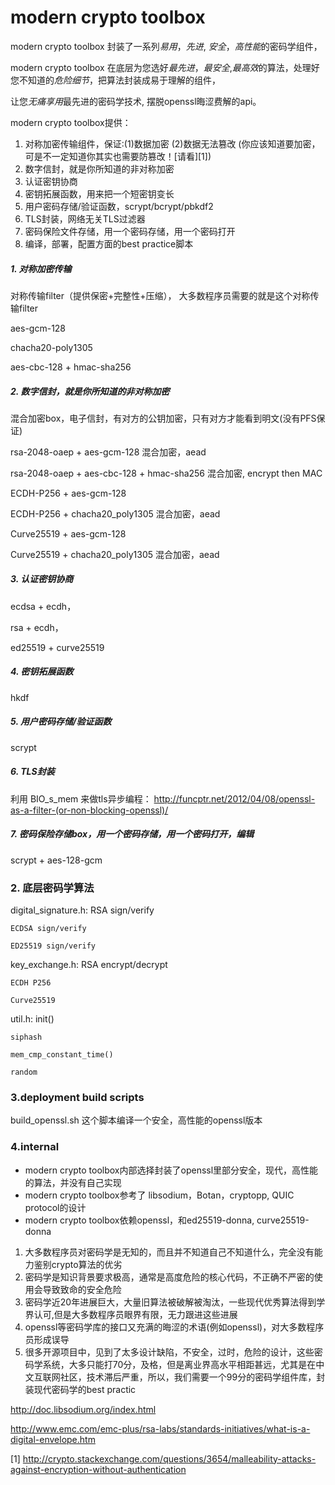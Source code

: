 # modern crypto toolbox
modern crypto toolbox 封装了一系列*易用*，*先进*, *安全*，*高性能*的密码学组件，

modern crypto toolbox 在底层为您选好*最先进*，*最安全*,*最高效*的算法，处理好您不知道的*危险细节*，把算法封装成易于理解的组件，

让您*无痛享用*最先进的密码学技术, 摆脱openssl晦涩费解的api。


modern crypto toolbox提供：

1.  对称加密传输组件，保证:(1)数据加密 (2)数据无法篡改 (你应该知道要加密，可是不一定知道你其实也需要防篡改！[请看][1])
2.  数字信封，就是你所知道的非对称加密
3.  认证密钥协商
4.  密钥拓展函数，用来把一个短密钥变长
5.  用户密码存储/验证函数，scrypt/bcrypt/pbkdf2
6.  TLS封装，网络无关TLS过滤器
7.  密码保险文件存储，用一个密码存储，用一个密码打开
7.  编译，部署，配置方面的best practice脚本


##### 1. 对称加密传输

对称传输filter（提供保密+完整性+压缩），
大多数程序员需要的就是这个对称传输filter

aes-gcm-128

chacha20-poly1305

aes-cbc-128 + hmac-sha256

##### 2.  数字信封，就是你所知道的非对称加密

混合加密box，电子信封，有对方的公钥加密，只有对方才能看到明文(没有PFS保证)

rsa-2048-oaep + aes-gcm-128 混合加密，aead

rsa-2048-oaep + aes-cbc-128 + hmac-sha256 混合加密, encrypt then MAC

ECDH-P256 + aes-gcm-128

ECDH-P256 + chacha20_poly1305 混合加密，aead

Curve25519 + aes-gcm-128

Curve25519 + chacha20_poly1305 混合加密，aead

##### 3.  认证密钥协商

ecdsa + ecdh，

rsa + ecdh，

ed25519 + curve25519

##### 4.  密钥拓展函数

hkdf

##### 5.  用户密码存储/验证函数

scrypt

##### 6.  TLS封装

利用 BIO\_s\_mem 来做tls异步编程： 
<http://funcptr.net/2012/04/08/openssl-as-a-filter-(or-non-blocking-openssl)/>
      

##### 7. 密码保险存储box，用一个密码存储，用一个密码打开，编辑

scrypt + aes-128-gcm



### 2. 底层密码学算法

digital\_signature.h:
    RSA sign/verify
    
    ECDSA sign/verify
    
    ED25519 sign/verify

key\_exchange.h:
    RSA encrypt/decrypt
    
    ECDH P256
    
    Curve25519

util.h:
    init()
    
    siphash
    
    mem_cmp_constant_time()
    
    random

### 3.deployment build scripts

build\_openssl.sh 这个脚本编译一个安全，高性能的openssl版本

### 4.internal

- modern crypto toolbox内部选择封装了openssl里部分安全，现代，高性能的算法，并没有自己实现
- modern crypto toolbox参考了 libsodium，Botan，cryptopp, QUIC protocol的设计
- modern crypto toolbox依赖openssl，和ed25519-donna, curve25519-donna

1.  大多数程序员对密码学是无知的，而且并不知道自己不知道什么，完全没有能力鉴别crypto算法的优劣
2.  密码学是知识背景要求极高，通常是高度危险的核心代码，不正确不严密的使用会导致致命的安全危险
4.  密码学近20年进展巨大，大量旧算法被破解被淘汰，一些现代优秀算法得到学界认可,但是大多数程序员眼界有限，无力跟进这些进展
5.  openssl等密码学库的接口又充满的晦涩的术语(例如openssl)，对大多数程序员形成误导
6.  很多开源项目中，见到了太多设计缺陷，不安全，过时，危险的设计，这些密码学系统，大多只能打70分，及格，但是离业界高水平相距甚远，尤其是在中文互联网社区，技术滞后严重，所以，我们需要一个99分的密码学组件库，封装现代密码学的best practic


<http://doc.libsodium.org/index.html>

<http://www.emc.com/emc-plus/rsa-labs/standards-initiatives/what-is-a-digital-envelope.htm>

[1] http://crypto.stackexchange.com/questions/3654/malleability-attacks-against-encryption-without-authentication
